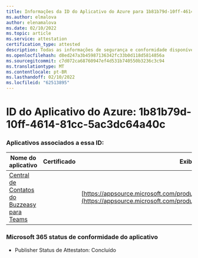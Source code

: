 ```yaml
---
title: Informações da ID do Aplicativo do Azure para 1b81b79d-10ff-4614-81cc-5ac3dc64a40c
ms.author: elmalova
author: elenamalova
ms.date: 02/10/2022
ms.topic: article
ms.service: attestation
certification_type: attested
description: Todas as informações de segurança e conformidade disponíveis para o 1b81b79d-10ff-4614-81cc-5ac3dc64a40c.
ms.openlocfilehash: d8ed247a3b45987136342fc33b0d118d5814856a
ms.sourcegitcommit: c7d072ca68760947ef4d531b740550b3236c3c94
ms.translationtype: MT
ms.contentlocale: pt-BR
ms.lasthandoff: 02/10/2022
ms.locfileid: "62513895"
---
```

# <a name="azure-app-id-1b81b79d-10ff-4614-81cc-5ac3dc64a40c"></a>ID do Aplicativo do Azure: 1b81b79d-10ff-4614-81cc-5ac3dc64a40c


### <a name="apps-associated-with-this-id"></a>Aplicativos associados a essa ID:
| **Nome do aplicativo** | **Certificado** | **Exibir no AppSource** |
|--------------|---------------|-----------------------|
| [Central de Contatos do Buzzeasy para Teams](https://docs.microsoft.com/microsoft-365-app-certification/forward/geomant.buzzeasy_teams_contact_center) |  | [https://appsource.microsoft.com/product/office/geomant.buzzeasy_teams_contact_center](https://appsource.microsoft.com/product/office/geomant.buzzeasy_teams_contact_center) |

### <a name="microsoft-365-app-compliance-status"></a>Microsoft 365 status de conformidade do aplicativo
- Publisher Status de Attestaton: Concluído
